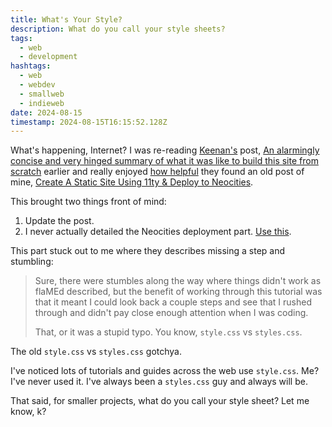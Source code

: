 ```yaml
---
title: What's Your Style?
description: What do you call your style sheets?
tags:
  - web
  - development
hashtags:
  - web
  - webdev
  - smallweb
  - indieweb
date: 2024-08-15
timestamp: 2024-08-15T16:15:52.128Z
---
```


What's happening, Internet? I was re-reading [Keenan's](https://gkeenan.co/) post, [An alarmingly concise and very hinged summary of what it was like to build this site from scratch](https://gkeenan.co/avgb/an-alarmingly-concise-and-very-hinged-summary-of-what-it-was-like-to-build-this-site-from-scratch/) earlier and really enjoyed [how helpful](https://gkeenan.co/avgb/an-alarmingly-concise-and-very-hinged-summary-of-what-it-was-like-to-build-this-site-from-scratch/#now-were-cookin-with-flamed) they found an old post of mine, [Create A Static Site Using 11ty & Deploy to Neocities](/guides/11ty-homepage-neocities/).

This brought two things front of mind:

1. Update the post.
2. I never actually detailed the Neocities deployment part. [Use this](https://github.com/marketplace/actions/deploy-to-neocities).

This part stuck out to me where they describes missing a step and stumbling:

> Sure, there were stumbles along the way where things didn't work as  flaMEd described, but the benefit of working through this tutorial was  that it meant I could look back a couple steps and see that I rushed  through and didn't pay close enough attention when I was coding.
>
> That, or it was a stupid typo. You know, `style.css` vs `styles.css`.

The old `style.css` vs `styles.css` gotchya.

I've noticed lots of tutorials and guides across the web use `style.css`. Me? I've never used it. I've always been a `styles.css` guy and always will be.

That said, for smaller projects, what do you call your style sheet? Let me know, k?